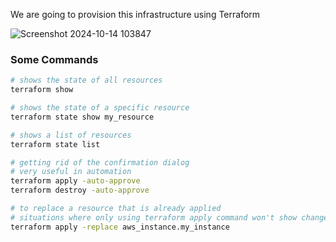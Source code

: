 We are going to provision this infrastructure using Terraform

![Screenshot 2024-10-14 103847](https://github.com/user-attachments/assets/1d98c593-3bef-4330-9afc-d570d188b28b)

### Some Commands
```sh
# shows the state of all resources
terraform show
```
```sh
# shows the state of a specific resource
terraform state show my_resource
```
```sh
# shows a list of resources
terraform state list
```
```sh
# getting rid of the confirmation dialog
# very useful in automation
terraform apply -auto-approve
terraform destroy -auto-approve
```
```sh
# to replace a resource that is already applied 
# situations where only using terraform apply command won't show change (like when we add provisioners)
terraform apply -replace aws_instance.my_instance
```
```sh
